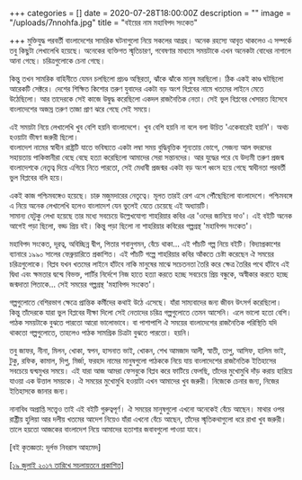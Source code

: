 +++
categories = []
date = 2020-07-28T18:00:00Z
description = ""
image = "/uploads/7nnohfa.jpg"
title = "বইয়ের নাম মহাবিপদ সংকেত"

+++
মুক্তিযুদ্ধ পরবর্তী বাংলাদেশের সামরিক ঘটনাগুলো নিয়ে সকলের আগ্রহ। অনেক রহস্যে আবৃত থাকলেও এ সম্পর্কে তবু কিছুটা লেখালেখি হয়েছে। অনেকের ব্যক্তিগত স্মৃতিচারণ, গবেষণার মাধ্যমে সময়টাকে এখন অনেকটা বোধের নাগালে আনা গেছে। চরিত্রগুলোকে চেনা গেছে।

কিন্তু তখন সামরিক বাহিনীতে যেমন চলছিলো প্রচণ্ড অস্থিরতা, ঝাঁকে ঝাঁকে মানুষ মরছিলো। ঠিক একই কাণ্ড ঘটছিলো আরেকটি সেক্টরে। দেশের শিক্ষিত কিশোর তরুণ যুবাদের একটা বড় অংশ বিপ্লবের নামে খতমের লাইনে মেতে উঠেছিলো। আর তাদেরকে সেই কাজে উদ্বুদ্ধ করেছিলো একদল রাজনৈতিক নেতা। সেই ভুল বিপ্লবের খেসারত হিসেবে বাংলাদেশের অজস্র তরুণ তাজা প্রাণ ঝরে গেছে সেই সময়ে।

এই সময়টা নিয়ে লেখালেখি খুব বেশি হয়নি বাংলাদেশে। খুব বেশি হয়নি না বলে বলা উচিত 'একেবারেই হয়নি'। অথচ হওয়াটা ভীষণ জরুরী ছিলো।  
বাংলাদেশ নামের স্বাধীন রাষ্ট্রটি যাতে ভবিষ্যতে একটা লম্বা সময় বুদ্ধিবৃত্তিক শূন্যতায় ভোগে, সেজন্য আল বদরদের সহায়তায় পাকিস্তানীরা বেছে বেছে হত্যা করেছিলো আমাদের সেরা সন্তানদের। আর যুদ্ধের পরে যে উদ্যমী তরুণ প্রজন্ম বাংলাদেশকে নেতৃত্ব দিয়ে এগিয়ে নিতে পারতো, সেই মেধাবী প্রজন্মর একটা বড় অংশ ধ্বংস হয়ে গেছে স্বাধীনতা পরবর্তী ভুল বিপ্লবের বলি হয়ে।

একই কাজ পশ্চিমবঙ্গেও হয়েছে। চারু মজুমদারের নেতৃত্বে। মূলত তারই রেশ এসে পৌঁছেছিলো বাংলাদেশে। পশ্চিমবঙ্গে এ নিয়ে অনেক লেখালেখি হলেও বাংলাদেশ যেন ভুলেই যেতে চেয়েছে এই অধ্যায়টি।  
সামান্য যেটুকু লেখা হয়েছে তার মধ্যে সবচেয়ে উল্লেখযোগ্য শাহরিয়ার কবির এর 'ওদের জানিয়ে দাও'। এই বইটি অনেক আগেই পড়া ছিলো, বড্ড প্রিয় বই। কিন্তু পড়া ছিলো না শাহরিয়ার কবিরের গল্পগ্রন্থ 'মহাবিপদ সংকেত'।

মহাবিপদ সংকেত, দূরত্ব, অবিচ্ছিন্ন দ্বীপ, পিতার শবানুগমন, বেঁচে থাকা... এই পাঁচটি গল্প নিয়ে বইটি। বিদ্যাপ্রকাশের ব্যানারে ১৯৯০ সালের ফেব্রুয়ারিতে প্রকাশিত। এই পাঁচটি গল্পে শাহরিয়ার কবির আঁকতে চেষ্টা করেছেন ঐ সময়ের চরিত্রগুলোকে। বিপ্লব যখন খতমের লাইনে হাঁটবে নাকি মানুষের মাঝে সচেতনতা তৈরি করে ক্ষেত্র তৈরির পথে হাঁটবে এই দ্বিধা এবং ক্ষমতার দ্বন্দ্বে বিভক্ত, পার্টির নির্দেশে নিজ হাতে হত্যা করতে হচ্ছে সবচেয়ে প্রিয় বন্ধুকে, অস্বীকার করতে হচ্ছে জন্মদাতা পিতাকে... সেই সময়ের গল্পগ্রন্থ 'মহাবিপদ সংকেত'।

গল্পগুলোতে বেশিরভাগ ক্ষেত্রে প্রান্তিক কর্মীদের কথাই উঠে এসেছে। যাঁরা সাম্যবাদের জন্য জীবন উৎসর্গ করেছিলো। কিন্তু তাঁদেরকে যারা ভুল বিপ্লবের দীক্ষা দিলো সেই নেতাদের চরিত্র গল্পগুলোতে তেমন আসেনি। এলে ভালো হতো বেশি। পাঠক সময়টাকে বুঝতে পারতো আরো ভালোভাবে। বা পাশাপাশি ঐ সময়ের বাংলাদেশের রাজনৈতিক পরিস্থিতি যদি থাকতো গল্পগুলোতে, তাহলেও পাঠক সামগ্রিক চিত্রটা বুঝতে পারতো। হয়নি।

তবু জাফর, নীনা, মিলন, খোকা, স্বপন, হাসনাত ভাই, খোকন, শেখ আমজাদ আলী, স্বাতী, তাপু, আসিফ, হালিম ভাই, টুকু, রফিক, কামাল, দিপু, মির্জা, ফরহাদ নামের মানুষগুলো পাঠককে নিয়ে যায় বাংলাদেশের রাজনৈতিক ইতিহাসের সবচেয়ে দ্বন্দ্বমুখর সময়ে। এই যারা আজ আমরা ফেসবুকে বিপ্লব করে ফাটিয়ে ফেলছি, তাঁদের মুখোমুখি দাঁড় করায় হারিয়ে যাওয়া এক উত্তাল সময়কে। ঐ সময়ের মুখোমুখি হওয়াটা এখন আমাদের খুব জরুরী। নিজেকে চেনার জন্য, নিজের ইতিহাসকে জানার জন্য।

নানাবিধ অপ্রাপ্তি সত্ত্বেও তাই এই বইটি গুরুত্বপূর্ণ। ঐ সময়ের মানুষগুলো এখনো অনেকেই বেঁচে আছেন। মাথার ওপর রাষ্ট্রীয় হুলিয়া আর দলীয় খতমের আদেশ নিয়েও যাঁরা এখনো বেঁচে আছেন, তাঁদের স্মৃতিকথাগুলো ধরে রাখা খুব জরুরী। তালে হয়তো আজকের বাংলাদেশ নিয়ে আমাদের হতাশার জবাবগুলো পাওয়া যাবে।

\[বই কৃতজ্ঞতা: দূর্লভ নিবরাস আহমেদ\]

[\[১৯ জুলাই ২০১৭ তারিখে সচলায়তনে প্রকাশিত\]](http://www.sachalayatan.com/nazrul_islam/56669)